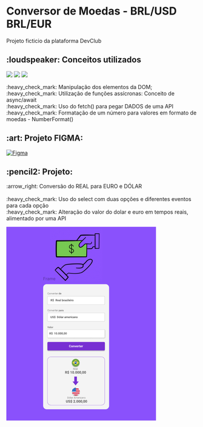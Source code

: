 
<h1>Conversor de Moedas - BRL/USD BRL/EUR</h1>
<p>Projeto ficticio da plataforma DevClub</p>


<h2>:loudspeaker: Conceitos utilizados</h2>
<p>
<img src="https://img.shields.io/badge/JavaScript-F7DF1E?style=for-the-badge&logo=javascript&logoColor=black" \> <img src="https://img.shields.io/badge/HTML5-E34F26?style=for-the-badge&logo=html5&logoColor=white" \> <img src="https://img.shields.io/badge/CSS-239120?&style=for-the-badge&logo=css3&logoColor=white" \>
</p>

<p>
:heavy_check_mark: Manipulação dos elementos da DOM;</br>
:heavy_check_mark: Utilização de funções assícronas: Conceito de async/await</br>
:heavy_check_mark: Uso do fetch() para pegar DADOS de uma API </br>
:heavy_check_mark: Formatação de um número para valores em formato de moedas - NumberFormat()</br>
</p>

<h2> :art:  Projeto FIGMA:</h2>

[![Figma](https://img.shields.io/badge/Figma-F24E1E?style=for-the-badge&logo=figma&logoColor=white)](https://www.figma.com/design/9JDIdFDjYDVL5VGzw8Mc4b/DevClub---Convert-Money?node-id=25-104&p=f&t=aNkuwuPMXUdvAguB-0)

<h2>:pencil2: Projeto:</h2>

<p>:arrow_right: Conversão do REAL para EURO e DÓLAR</br>
</br>
:heavy_check_mark: Uso do select com duas opções e diferentes eventos para cada opção</br>
:heavy_check_mark: Alteração do valor do dolar e euro em tempos reais, alimentado por uma API </br>
</p>

<img src="https://github.com/danielcoosta1/conversor-moedas/blob/main/assets/img/figma__projeto.PNG?raw=true">

